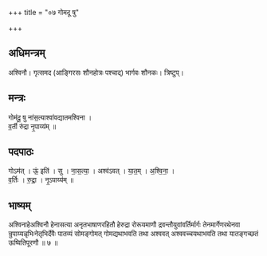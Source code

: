 +++
title = "०७ गोमदू षु"

+++
## अधिमन्त्रम्
अश्विनौ। गृत्समद (आङ्गिरसः शौनहोत्रः पश्चाद्) भार्गवः शौनकः। त्रिष्टुप्।

## मन्त्रः
गोम॑दू॒ षु ना॑स॒त्याश्वा॑वद्यातमश्विना ।  
व॒र्ती रु॑द्रा नृ॒पाय्य॑म् ॥

## पदपाठः
गोऽम॑त् । ऊं॒ इति॑ । सु । ना॒स॒त्या॒ । अश्व॑ऽवत् । या॒त॒म् । अ॒श्वि॒ना॒ ।  
व॒र्तिः । रु॒द्रा॒ । नृ॒ऽपाय्य॑म् ॥

## भाष्यम्
अश्विनाहेअश्विनौ हेनासत्या अनृतभाषाणरहितौ हेरुद्रा रोरूयमाणौ द्रवन्तौयुवांवर्तिर्मार्गः तेनमार्गेणरथेनवा न्रुपाय्यन्नृभिःनेतृभिर्देवैः पातव्यं सोमङ्गोमत् गोमद्यथाभवति तथा अश्ववत् अश्ववच्चयथाभवति तथा यातङ्गच्छतं ऊष्वितिपूरणौ ॥ ७ ॥